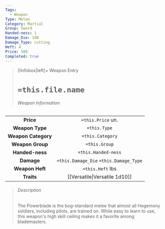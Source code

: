 ```yaml
---
Tags:
  - Weapon
Type: Melee
Category: Martial
Group: Sword
Handed-ness: 1
Damage_Die: 1d8
Damage_Type: cutting
Heft: 4
Price: 500
Completed: true
---
```

> [!infobox|left]+ Weapon Entry
> # `=this.file.name`
> ###### Weapon Information
|                     |                                          |
|:-------------------:|:----------------------------------------:|
|      **Price**      |            `=this.Price` un.             |
|   **Weapon Type**   |               `=this.Type`               |
| **Weapon Category** |             `=this.Category`             |
|  **Weapon Group**   |              `=this.Group`               |
|   **Handed-ness**   |           `=this.Handed-ness`           |
|     **Damage**      | `=this.Damage_Die` `=this.Damage_Type` |
|   **Weapon Heft**    |             `=this.Heft` lbs             |
|     **Traits**      |      [[Versatile\|Versatile 1d10]]                                    |
> ###### *Description*
> The Powerblade is the bog-standard melee that almost all Hegemony soldiers, including pilots, are trained on. While easy to learn to use, this weapon's high skill ceiling makes it a favorite among blademasters.